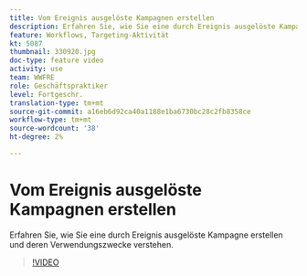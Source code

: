 ```yaml
---
title: Vom Ereignis ausgelöste Kampagnen erstellen
description: Erfahren Sie, wie Sie eine durch Ereignis ausgelöste Kampagne erstellen und deren Verwendungszwecke verstehen.
feature: Workflows, Targeting-Aktivität
kt: 5087
thumbnail: 330920.jpg
doc-type: feature video
activity: use
team: WWFRE
role: Geschäftspraktiker
level: Fortgeschr.
translation-type: tm+mt
source-git-commit: a16eb6d92ca40a1188e1ba6730bc28c2fb8358ce
workflow-type: tm+mt
source-wordcount: '38'
ht-degree: 2%

---
```



# Vom Ereignis ausgelöste Kampagnen erstellen

Erfahren Sie, wie Sie eine durch Ereignis ausgelöste Kampagne erstellen und deren Verwendungszwecke verstehen.

>[!VIDEO](https://video.tv.adobe.com/v/330920?quality=12)
